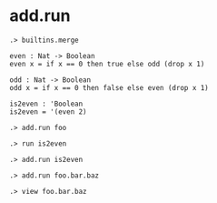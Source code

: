 # add.run

```ucm:hide
.> builtins.merge
```

```unison
even : Nat -> Boolean
even x = if x == 0 then true else odd (drop x 1)

odd : Nat -> Boolean
odd x = if x == 0 then false else even (drop x 1)

is2even : 'Boolean
is2even = '(even 2)
```

```ucm:error
.> add.run foo
```

```ucm
.> run is2even
```

```ucm:error
.> add.run is2even
```

```ucm
.> add.run foo.bar.baz
```

```ucm
.> view foo.bar.baz
```

